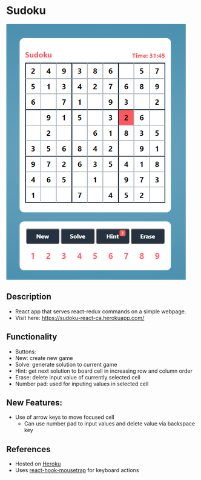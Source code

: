 # Sudoku 

![Sudoku Image](./public/example.png)


## Description 
- React app that serves react-redux commands on a simple webpage. 
- Visit here: https://sudoku-react-ca.herokuapp.com/

## Functionality 
- Buttons:
 - New: create new game
 - Solve: generate solution to current game 
 - Hint: get next solution to board cell in increasing row and column order 
 - Erase: delete input value of currently selected cell
 - Number pad: used for inputing values in selected cell 

## New Features:
- Use of arrow keys to move focused cell 
    - Can use number pad to input values and delete value via backspace key 

## References 
- Hosted on [Heroku](https://www.heroku.com/)
- Uses [react-hook-mousetrap](https://github.com/olup/react-hook-mousetrap) for keyboard actions



